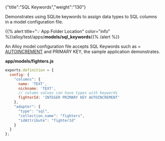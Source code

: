 {"title":"SQL Keywords","weight":"130"}

Demonstrates using SQLite keywords to assign data types to SQL columns in a model configuration file.

{{% alert title="💡 App Folder Location" color="info" %}}alloy/test/apps/**models/sql\_keywords**{{% /alert %}}

An Alloy model configuration file accepts SQL Keywords such as = [AUTOINCREMENT](https://www.sqlite.org/autoinc.html) and PRIMARY KEY, the sample application demonstrates.

**app/models/fighters.js**

```javascript
exports.definition = {
  config: {
    "columns": {
      name: 'TEXT',
      nickname: 'TEXT',
      // column values can have types with keywords
      fighterId: 'INTEGER PRIMARY KEY AUTOINCREMENT'
    },
    "adapter": {
      "type": "sql",
      "collection_name": "fighters",
      "idAttribute": "fighterId"
    }
  }
};
```

